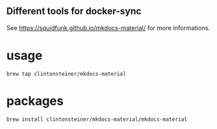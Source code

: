 ## Different tools for docker-sync

See https://squidfunk.github.io/mkdocs-material/ for more informations.

# usage

    brew tap clintonsteiner/mkdocs-material

# packages

    brew install clintonsteiner/mkdocs-material/mkdocs-material
